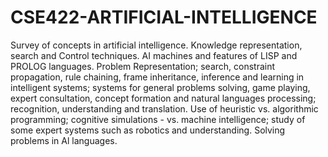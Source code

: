 # CSE422-ARTIFICIAL-INTELLIGENCE
Survey of concepts in artificial intelligence. Knowledge representation, search and Control techniques. AI machines and features of LISP and PROLOG languages. Problem Representation; search, constraint propagation, rule chaining, frame inheritance, inference and learning in intelligent systems; systems for general problems solving, game playing, expert consultation, concept formation and natural languages processing; recognition, understanding and translation. Use of heuristic vs. algorithmic programming; cognitive simulations - vs. machine intelligence; study of some expert systems such as robotics and understanding. Solving problems in Al languages.
